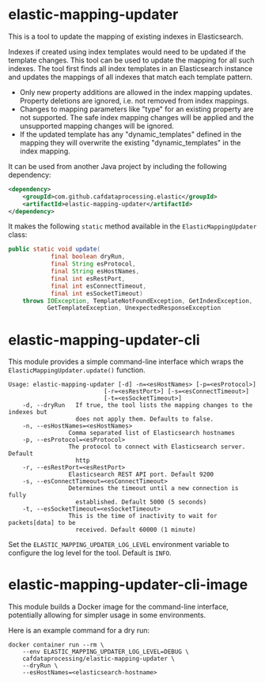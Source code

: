# elastic-mapping-updater

This is a tool to update the mapping of existing indexes in Elasticsearch.

Indexes if created using index templates would need to be updated if the template changes. This tool can be used to update the mapping for all such indexes.
The tool first finds all index templates in an Elasticsearch instance and updates the mappings of all indexes that match each template pattern.

- Only new property additions are allowed in the index mapping updates. Property deletions are ignored, i.e. not removed from index mappings.
- Changes to mapping parameters like "type" for an existing property are not supported. The safe index mapping changes will be applied and the unsupported mapping changes will be ignored. 
- If the updated template has any "dynamic_templates" defined in the mapping they will overwrite the existing "dynamic_templates" in the index mapping.

It can be used from another Java project by including the following dependency:

```xml
<dependency>
    <groupId>com.github.cafdataprocessing.elastic</groupId>
    <artifactId>elastic-mapping-updater</artifactId>
</dependency>
```

It makes the following `static` method available in the `ElasticMappingUpdater` class:

```java
public static void update(
            final boolean dryRun,
            final String esProtocol,
            final String esHostNames,
            final int esRestPort,
            final int esConnectTimeout,
            final int esSocketTimeout)
    throws IOException, TemplateNotFoundException, GetIndexException,
           GetTemplateException, UnexpectedResponseException
```

# elastic-mapping-updater-cli
This module provides a simple command-line interface which wraps the `ElasticMappingUpdater.update()` function.

    Usage: elastic-mapping-updater [-d] -n=<esHostNames> [-p=<esProtocol>]
                               [-r=<esRestPort>] [-s=<esConnectTimeout>]
                               [-t=<esSocketTimeout>]
        -d, --dryRun   If true, the tool lists the mapping changes to the indexes but
                       does not apply them. Defaults to false.
        -n, --esHostNames=<esHostNames>
                     Comma separated list of Elasticsearch hostnames
        -p, --esProtocol=<esProtocol>
                     The protocol to connect with Elasticsearch server.  Default
                       http
        -r, --esRestPort=<esRestPort>
                     Elasticsearch REST API port. Default 9200
        -s, --esConnectTimeout=<esConnectTimeout>
                     Determines the timeout until a new connection is fully
                       established. Default 5000 (5 seconds)
        -t, --esSocketTimeout=<esSocketTimeout>
                     This is the time of inactivity to wait for packets[data] to be
                       received. Default 60000 (1 minute)

Set the `ELASTIC_MAPPING_UPDATER_LOG_LEVEL` environment variable to configure the log level for the tool. Default is `INFO`.

# elastic-mapping-updater-cli-image
This module builds a Docker image for the command-line interface, potentially allowing for simpler usage in some environments.

Here is an example command for a dry run:

```
docker container run --rm \
    --env ELASTIC_MAPPING_UPDATER_LOG_LEVEL=DEBUG \
    cafdataprocessing/elastic-mapping-updater \
    --dryRun \
    --esHostNames=<elasticsearch-hostname>
```

